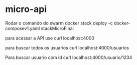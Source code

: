 # micro-api

Rodar o comando do swarm
docker stack deploy -c docker-composev1.yaml stackMicroFinal

para acessar a API use
curl localhost:4000

para buscar todos os usuarios 
curl localhost:4000/usuarios

Para buscar usuario com id
curl localhost:4000/usuario/1234
